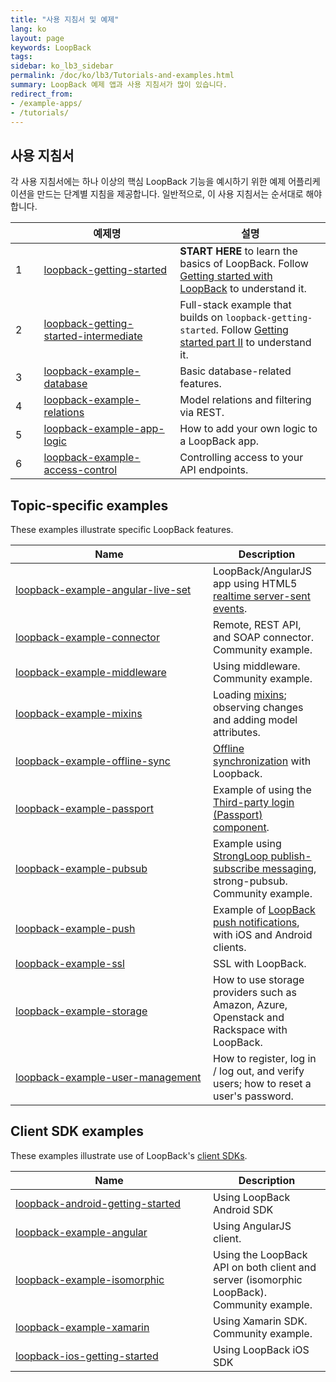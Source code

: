 ```yaml
---
title: "사용 지침서 및 예제"
lang: ko
layout: page
keywords: LoopBack
tags:
sidebar: ko_lb3_sidebar
permalink: /doc/ko/lb3/Tutorials-and-examples.html
summary: LoopBack 예제 앱과 사용 지침서가 많이 있습니다.
redirect_from:
- /example-apps/
- /tutorials/
---
```

## 사용 지침서

각 사용 지침서에는 하나 이상의 핵심 LoopBack 기능을 예시하기 위한 예제 어플리케이션을 만드는 단계별 지침을 제공합니다.
일반적으로, 이 사용 지침서는 순서대로 해야 합니다.

<table>
  <thead>
    <tr>
      <th style="width: 40px;">&nbsp;</th>
      <th style="width: 260px;">예제명</th>
      <th style="width: 300px;">설명</th>
    </tr>
    </thead>
    <tbody>
    <tr>
      <td>1</td>
      <td><a href="https://github.com/strongloop/loopback-getting-started" class="external-link" >
      loopback-getting-started</a></td>
      <td><strong>START HERE</strong> to learn the basics of LoopBack. Follow <a href="Getting-started-with-LoopBack.html">Getting started with LoopBack</a> to understand it.</td>
    </tr>
    <tr>
      <td>2</td>
      <td><a href="https://github.com/strongloop/loopback-getting-started-intermediate" class="external-link" >
      loopback-getting-started-intermediate</a></td>
      <td>Full-stack example that builds on <code>loopback-getting-started</code>. Follow <a href="Getting-started-part-II.html">Getting started part II</a> to understand it.</td>
    </tr>
    <tr>
      <td>3</td>
      <td><a href="https://github.com/strongloop/loopback-example-database" class="external-link" >
      loopback-example-database</a></td>
      <td>Basic database-related features.</td>
    </tr>
    <tr>
      <td>4</td>
      <td>
      <a href="https://github.com/strongloop/loopback-example-relations" class="external-link">
      loopback-example-relations</a>
      </td>
      <td>Model relations and filtering via REST.</td>
    </tr>
    <tr>
      <td>5</td>
      <td><a href="https://github.com/strongloop/loopback-example-app-logic" class="external-link">
      loopback-example-app-logic</a>
      </td>
      <td>How to add your own logic to a LoopBack app.</td>
    </tr>
    <tr>
      <td>6</td>
      <td><a href="https://github.com/strongloop/loopback-example-access-control" class="external-link">
      loopback-example-access-control</a>
      </td>
      <td>Controlling access to your API endpoints.</td>
    </tr>
    </tbody>
</table>

## Topic-specific examples

These examples illustrate specific LoopBack features.

<table>
  <thead>
    <tr>
      <th>Name</th>
      <th>Description</th>
    </tr>
  </thead>
  <tbody>
    <tr>
      <td style="width: 300px;"><a href="https://github.com/strongloop/loopback-example-angular-live-set" class="external-link" >
      loopback-example-angular-live-set</a></td>
      <td>LoopBack/AngularJS app using HTML5 <a href="Realtime-server-sent-events.html" >realtime server-sent events</a>.</td>
    </tr>
    <tr>
      <td><a href="https://github.com/strongloop-community/loopback-example-connector" class="external-link" >
      loopback-example-connector</a></td>
      <td>Remote, REST API, and SOAP connector. Community example.</td>
    </tr>
    <tr>
      <td><a href="https://github.com/strongloop-community/loopback-example-middleware" class="external-link" >
      loopback-example-middleware</a></td>
      <td>Using middleware. Community example.</td>
    </tr>
    <tr>
      <td><a href="https://github.com/strongloop/loopback-example-mixins" class="external-link" >loopback-example-mixins</a></td>
      <td>Loading <a href="Defining-mixins.html">mixins</a>; observing changes and adding model attributes.</td>
    </tr>
    <tr>
      <td><a href="https://github.com/strongloop/loopback-example-offline-sync" class="external-link" >
      loopback-example-offline-sync</a></td>
      <td><a href="Synchronization.html" >Offline synchronization</a> with Loopback.</td>
    </tr>
    <tr>
      <td><a href="https://github.com/strongloop/loopback-example-passport" class="external-link" >
      loopback-example-passport</a></td>
      <td>Example of using the <a href="Third-party-login-using-Passport.html">Third-party login (Passport) component</a>.</td>
    </tr>
    <tr>
      <td><a href="https://github.com/strongloop-community/loopback-example-pubsub" class="external-link" >
      loopback-example-pubsub</a></td>
      <td>Example using <a href="Publish-subscribe-messaging.html">StrongLoop publish-subscribe messaging</a>, strong-pubsub. Community example.</td>
    </tr>
    <tr>
      <td><a href="https://github.com/strongloop/loopback-example-push" class="external-link" >loopback-example-push</a></td>
      <td>Example of <a href="Push-notifications.html" >LoopBack push notifications</a>, with iOS and Android clients.</td>
    </tr>
    <tr>
      <td><a href="https://github.com/strongloop/loopback-example-ssl" class="external-link">loopback-example-ssl</a></td>
      <td>SSL with LoopBack.</td>
    </tr>
    <tr>
      <td><a href="https://github.com/strongloop/loopback-example-storage" class="external-link" >loopback-example-storage</a></td>
      <td>How to use storage providers such as Amazon, Azure, Openstack and Rackspace with LoopBack.</td>
    </tr>
    <tr>
      <td><a href="https://github.com/strongloop/loopback-example-user-management" class="external-link" >
      loopback-example-user-management</a></td>
      <td>How to register, log in / log out, and verify users; how to reset a user's password.</td>
    </tr>
  </tbody>
</table>

## Client SDK examples

These examples illustrate use of LoopBack's [client SDKs](Client-SDKs.html).

<table>
  <thead>
    <tr>
      <th style="width: 300px;">Name</th>
      <th>Description</th>
    </tr>
  </thead>
  <tbody>
    <tr>
      <td><a href="https://github.com/strongloop/loopback-android-getting-started" class="external-link" >
      loopback-android-getting-started</a></td>
      <td>Using LoopBack Android SDK</td>
    </tr>
    <tr>
      <td><a href="https://github.com/strongloop/loopback-example-angular" class="external-link" >
      loopback-example-angular</a></td>
      <td>Using AngularJS client.</td>
    </tr>
    <tr>
      <td><a href="https://github.com/strongloop/loopback-example-isomorphic" class="external-link" >
      loopback-example-isomorphic</a></td>
      <td>Using the LoopBack API on both client and server (isomorphic LoopBack). Community example.</td>
    </tr>
    <tr>
      <td><a href="https://github.com/strongloop/loopback-example-xamarin" class="external-link" >
      loopback-example-xamarin</a></td>
      <td>Using Xamarin SDK.  Community example.</td>
    </tr>
    <tr>
      <td><a href="https://github.com/strongloop/loopback-ios-getting-started" class="external-link" >
      loopback-ios-getting-started</a></td>
      <td>Using LoopBack iOS SDK</td>
    </tr>
  </tbody>
</table>
